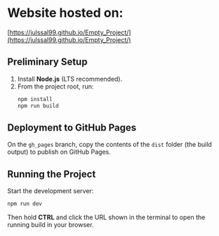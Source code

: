 # Website hosted on:
[https://julssal99.github.io/Empty_Project/](https://julssal99.github.io/Empty_Project/)

## Preliminary Setup
1. Install **Node.js** (LTS recommended).
2. From the project root, run:
   ```bash
   npm install
   npm run build
   ```

## Deployment to GitHub Pages
On the `gh_pages` branch, copy the contents of the `dist` folder (the build output) to publish on GitHub Pages.

## Running the Project
Start the development server:
```bash
npm run dev
```
Then hold **CTRL** and click the URL shown in the terminal to open the running build in your browser.
